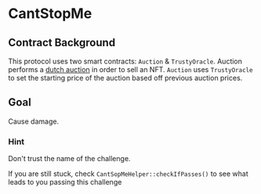 # CantStopMe

## Contract Background
This protocol uses two smart contracts: `Auction` & `TrustyOracle`. Auction performs a [dutch auction](https://www.investopedia.com/terms/d/dutchauction.asp) in order to sell an NFT. `Auction` uses `TrustyOracle` to set the starting price of the auction based off previous auction prices.

## Goal
Cause damage.

### Hint
Don't trust the name of the challenge.

If you are still stuck, check `CantSopMeHelper::checkIfPasses()` to see what leads to you passing this challenge

